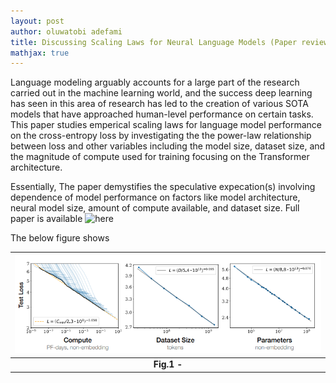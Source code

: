 ```yaml
---
layout: post
author: oluwatobi adefami
title: Discussing Scaling Laws for Neural Language Models (Paper review)
mathjax: true
---
```



Language modeling arguably accounts for a large part of the research carried out in the machine learning world, and the success deep learning has seen in this area of research has led to the creation of various SOTA models that have approached human-level performance on certain tasks. This paper studies emperical scaling laws for language model performance on the cross-entropy loss by investigating the the power-law relationship between loss and other variables including the model size, dataset size, and the magnitude of compute used for training focusing on the Transformer architecture.

Essentially, The paper demystifies the speculative expecation(s) involving dependence of model performance on factors like model architecture, neural model size, amount of compute available, and dataset size. Full paper is available ![here](https://arxiv.org/abs/2001.08361)

The below figure shows 

|![loss relstionship prelim](/assets/power-law-relationship1.png)|
|:--:|
| <b>Fig.1 - </b>|